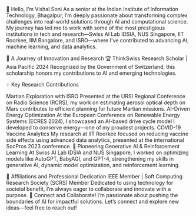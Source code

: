 👋 Hello, I’m Vishal Soni
As a senior at the Indian Institute of Information Technology, Bhagalpur, I’m deeply passionate about transforming complex challenges into real-world solutions through AI and computational science. My journey has led me to work with some of the most prestigious institutions in tech and research—Swiss AI Lab IDSIA, NUS Singapore, IIT Roorkee, IIM Bangalore, and ISRO—where I've contributed to advancing AI, machine learning, and data analytics.

🚀 A Journey of Innovation and Research
🏆 ThinkSwiss Research Scholar | Asia Pacific 2024
Recognized by the Government of Switzerland, this scholarship honors my contributions to AI and emerging technologies.

💡 Key Research Contributions

Martian Exploration with ISRO
Presented at the URSI Regional Conference on Radio Science (RCRS), my work on estimating aerosol optical depth on Mars contributes to efficient planning for future Martian missions.
AI-Driven Energy Optimization
At the European Conference on Renewable Energy Systems (ECRES 2024), I showcased an AI-based drive cycle model I developed to conserve energy—one of my proudest projects.
COVID-19 Vaccine Analytics
My research at IIT Roorkee focused on reducing vaccine side effects using advanced data analytics, presented at the international SocPros 2023 conference.
🧠 Pioneering Generative AI & Reinforcement Learning
At Swiss AI Lab IDSIA and NUS Singapore, I worked on optimizing models like AutoGPT, BabyAGI, and GPT-4, strengthening my skills in generative AI, dynamic model optimization, and reinforcement learning.

💼 Affiliations and Professional Dedication
IEEE Member | Soft Computing Research Society (SCRS) Member
Dedicated to using technology for societal benefit, I’m always eager to collaborate and innovate with a purpose.
💬 Connect and Collaborate!
I’m passionate about pushing the boundaries of AI for impactful solutions. Let’s connect and explore new ideas—feel free to reach out!
